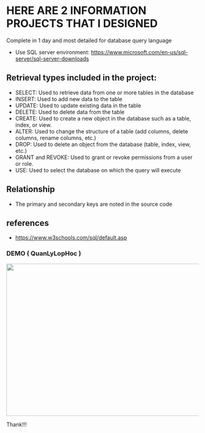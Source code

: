 
# HERE ARE 2 INFORMATION PROJECTS THAT I DESIGNED

Complete in 1 day and most detailed for database query language

- Use SQL server environment: https://www.microsoft.com/en-us/sql-server/sql-server-downloads


 ## Retrieval types included in the project:
 
- SELECT: Used to retrieve data from one or more tables in the database 
- INSERT: Used to add new data to the table
- UPDATE: Used to update existing data in the table 
- DELETE: Used to delete data from the table
- CREATE: Used to create a new object in the database such as a table, index, or view.
- ALTER: Used to change the structure of a table (add columns, delete columns, rename columns, etc.)
- DROP: Used to delete an object from the database (table, index, view, etc.)
- GRANT and REVOKE: Used to grant or revoke permissions from a user or role.
- USE: Used to select the database on which the query will execute

## Relationship
- The primary and secondary keys are noted in the source code

## references

- https://www.w3schools.com/sql/default.asp
### DEMO ( QuanLyLopHoc )

<img src="https://github.com/Dryuuu/Project-management-query/assets/118073917/b9f90af8-1d35-4b8d-83eb-4a3180add540" alt="" width="600" height="400">



Thank!!!






